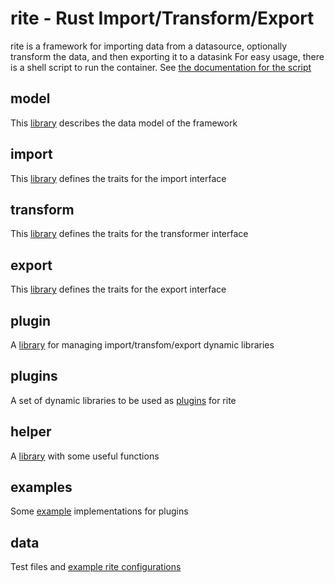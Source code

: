 # rite - Rust Import/Transform/Export
rite is a framework for importing data from a datasource, optionally transform the data, and then exporting it to a datasink
For easy usage, there is a shell script to run the container. See [the documentation for the script](rite.sh.md)

## model
This [library](model/README.md) describes the data model of the framework

## import
This [library](import/README.md) defines the traits for the import interface

## transform
This [library](transform/README.md) defines the traits for the transformer interface

## export
This [library](export/README.md) defines the traits for the export interface

## plugin
A [library](plugin/README.md) for managing import/transfom/export dynamic libraries

## plugins
A set of dynamic libraries to be used as [plugins](plugins/README.md) for rite

## helper
A [library](helper/README.md) with some useful functions

## examples
Some [example](examples/README.md) implementations for plugins

## data
Test files and [example rite configurations](data/README.md)